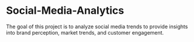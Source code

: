 # Social-Media-Analytics
The goal of this project is to analyze social media trends to provide insights into brand perception, market trends, and customer engagement.
